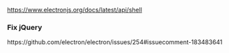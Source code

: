 https://www.electronjs.org/docs/latest/api/shell

<h3>Fix jQuery</h3>
https://github.com/electron/electron/issues/254#issuecomment-183483641
